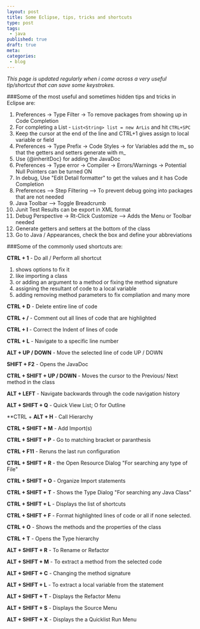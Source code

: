 ```yaml
---
layout: post
title: Some Eclipse, tips, tricks and shortcuts
type: post
tags:
 - java
published: true
draft: true
meta:
categories:
 - blog
---
```

_This page is updated regularly when i come across a very useful tip/shortcut that  can save some keystrokes._

###Some of the most useful and sometimes hidden tips and tricks in Eclipse are:
   
1. Preferences -> Type Filter -> To remove packages from showing up in Code Completion
2. For completing a List - `List<String> list = new ArLis` and hit `CTRL+SPC`
3. Keep the cursor at the end of the line and CTRL+1 gives assign to local variable or field
4. Preferences -> Type Prefix -> Code Styles -> for Variables add the m_ so that the getters and setters generate with m_
5. Use {@inheritDoc} for adding the JavaDoc
6. Preferences -> Type error -> Compiler -> Errors/Warnings -> Potential Null Pointers can be turned ON
7. In debug, Use "Edit Detail formatter" to get the values and it has Code Completion
8. Preferences --> Step Filtering --> To prevent debug going into packages that are not needed
9. Java Toolbar --> Toggle Breadcrumb
10. Junit Test Results can be export in XML format
11. Debug Perspective -> Rt-Click Customize --> Adds the Menu or Toolbar needed
12. Generate getters and setters at the bottom of the class
13. Go to Java / Appearances, check the box and define your abbreviations

###Some of the commonly used shortcuts are:

**CTRL + 1** - Do all / Perform all shortcut
1. shows options to fix it
2. like importing a class
3. or adding an argument to a method or fixing the method signature
4. assigning the resultant of code to a local variable
5. adding removing method parameters to fix compliation and many more

**CTRL + D** - Delete entire line of code

**CTRL + /** - Comment out all lines of code that are highlighted

**CTRL + I** - Correct the Indent of lines of code

**CTRL + L** - Navigate to a specific line number

**ALT + UP / DOWN** - Move the selected line of code UP / DOWN

**SHIFT + F2** - Opens the JavaDoc

**CTRL + SHIFT + UP / DOWN** - Moves the cursor to the Previous/ Next method in the class

**ALT + LEFT** - Navigate backwards through the code navigation history

**ALT + SHIFT + Q** - Quick View List; O for Outline

**CTRL + **ALT + H** - Call Hierarchy

**CTRL + SHIFT + M** - Add Import(s)

**CTRL + SHIFT + P** - Go to matching bracket or paranthesis

**CTRL + F11** - Reruns the last run configuration

**CTRL + SHIFT + R** -  the Open Resource Dialog "For searching any type of File"

**CTRL + SHIFT + O** - Organize Import statements

**CTRL + SHIFT + T** - Shows the Type Dialog "For searching any Java Class"

**CTRL + SHIFT + L** - Displays the list of shortcuts

**CTRL + SHIFT + F** - Format highlighted lines of code or all if none selected.

**CTRL + O** - Shows the methods and the properties of the class

**CTRL + T** - Opens the Type hierarchy

**ALT + SHIFT + R** - To Rename or Refactor

**ALT + SHIFT + M** - To extract a method from the selected code

**ALT + SHIFT + C** - Changing the method signature

**ALT + SHIFT + L** - To extract a local variable from the statement

**ALT + SHIFT + T** - Displays the Refactor Menu

**ALT + SHIFT + S** - Displays the Source Menu

**ALT + SHIFT + X** - Displays the a Quicklist Run Menu
